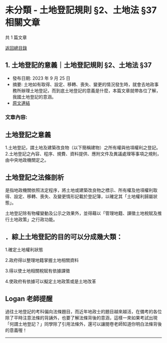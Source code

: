 # 未分類 - 土地登記規則 §2、土地法 §37 相關文章

共 1 篇文章

[返回總目錄](00_總目錄.md)

## 1. 土地登記的意義｜土地登記規則 §2、土地法 §37

- 發布日期: 2023 年 9 月 25 日
- 摘要: 土地如有取得、設定、移轉、喪失、變更的情況發生時，就會去地政事務所辦理土地登記，而到底土地登記的意義是什麼，本篇文章就帶各位了解，我國土地登記的意涵。
- [原文連結](https://www.jasper-realestate.com/%e5%9c%9f%e5%9c%b0-%e7%99%bb%e8%a8%98%e7%9a%84%e6%84%8f%e7%be%a9%e5%9c%9f%e5%9c%b0%e7%99%bb%e8%a8%98%e8%a6%8f%e5%89%87-2%e5%9c%9f%e5%9c%b0%e6%b3%95-37/)

### 文章內容:

## 土地登記之意義

1.土地登記，謂土地及建築改良物（以下簡稱建物）之所有權與他項權利之登記。2.土地登記之內容、程序、規費、資料提供、應附文件及異議處理等事項之規則，由中央地政機關定之。

## 土地登記之法條剖析

是指地政機關依照法定程序，將土地或建築改良物之標示、所有權及他項權利取得、設定、移轉、喪失、及變更情形記載於登記簿，以確定其「土地權利歸屬狀態」。

土地登記除有物權變動及公示之效果外，並得藉以「管理地籍、課徵土地稅賦及推行土地政策」之行政功能。

## ．綜上土地登記的目的可以分成幾大類：

1.確定土地權利狀態

2.政府得以整理地籍掌握土地相關資料

3.得以使土地相關稅賦有依據課徵

4.使政府有依據可以擬定土地政策或是土地改革

## Logan 老師提醒

過往土地登記的考科偏向法條題目，而近年地政士的題目越來越活，在備考的各位除了平時注意法條的背誦外，也要了解法條背後的意涵，這樣一來如果考試出現「何謂土地登記？」同學除了引用法條外，還可以讓閱卷老師知道你明白法條背後的意義喔！

---

